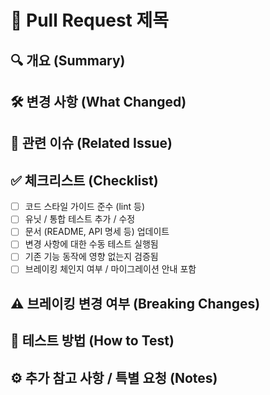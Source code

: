 # 📌 Pull Request 제목
<!-- 예: [Feature] 사용자 프로필 사진 업로드 기능 추가 -->

## 🔍 개요 (Summary)
<!--
변경한 목적과 주요 내용을 간단히 설명해 주세요.
예: “사용자가 프로필에 사진을 업로드할 수 있게 함. 기존엔 기본 이미지로 고정돼 있었음.”
-->

## 🛠 변경 사항 (What Changed)
<!--
무슨 파일, 어떤 로직이 바뀌었는지 요약해 주세요.
예:
- `UserController`에 업로드 엔드포인트 추가
- 프론트엔드에서 사진 업로드 UI 및 API 호출 추가
- 사진 저장 로직 / 이미지 리사이징 / validation 추가
-->

## 🎯 관련 이슈 (Related Issue)
<!--
연관된 이슈 번호나 링크를 적어 주세요.
예: Closes #123, Fixes #45 등
-->

## ✅ 체크리스트 (Checklist)
<!-- PR 보내기 전 아래 항목들을 확인했는지 체크해주세요. 해당 없으면 그대로 두거나 제거해도 돼요. -->
- [ ] 코드 스타일 가이드 준수 (lint 등)
- [ ] 유닛 / 통합 테스트 추가 / 수정
- [ ] 문서 (README, API 명세 등) 업데이트
- [ ] 변경 사항에 대한 수동 테스트 실행됨
- [ ] 기존 기능 동작에 영향 없는지 검증됨
- [ ] 브레이킹 체인지 여부 / 마이그레이션 안내 포함

## ⚠️ 브레이킹 변경 여부 (Breaking Changes)
<!--
이 PR이 기존 시스템 / API 등에 영향을 주는가요?
예: YES / NO + 영향과 마이그레이션 방법 설명
-->

## 🧪 테스트 방법 (How to Test)
<!--
리뷰어가 직접 변경 사항을 검증할 수 있게 테스트 절차를 구체적으로 적어 주세요.
예:
1. 로컬 서버 실행
2. /api/user/profile 요청 GET (기존 결과 확인)
3. 사진 업로드 → 변경된 결과 확인
4. 업로드 실패 케이스 (파일 포맷 / 사이즈 초과) 확인
-->

## ⚙️ 추가 참고 사항 / 특별 요청 (Notes)
<!--
리뷰어가 알면 좋은 정보나 주의할 점을 적어 주세요.
예: “이 부분은 성능 이슈로 잠정적으로 이렇게 구현했음”, “머지 순서 주의 필요” 등
-->